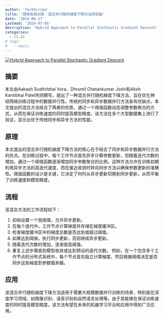 ```yaml
---
author: 'TechScribe'
title: '探索高效训练：混合并行随机梯度下降方法的突破'
date: '2024-06-27'
Lastmod: '2024-07-05'
description: 'Hybrid Approach to Parallel Stochastic Gradient Descent'
categories:
  - CS.AI
# tags:
#   - emoji
---
```


[![Hybrid Approach to Parallel Stochastic Gradient Descent](https://arxiv-research-1301205113.cos.ap-guangzhou.myqcloud.com/images/2407.00101v1.pdf_0.jpg)](https://arxiv.org/abs/2407.00101v1)

## 摘要

本文由Aakash Sudhirbhai Vora、Dhrumil Chetankumar Joshi和Aksh Kantibhai Patel共同撰写，提出了一种混合并行随机梯度下降方法，旨在优化神经网络训练过程中的数据并行性。传统的同步和异步数据并行方法各有优缺点，本文提出的混合方法结合了两者的优势，通过一个阈值函数动态调整参数聚合的方式，从而在保证训练速度的同时提高模型精度。该方法在多个大型数据集上进行了验证，显示出优于传统同步和异步方法的性能。<!--more-->

## 原理

本文提出的混合并行随机梯度下降方法的核心在于结合了同步和异步数据并行方法的优点。在训练过程中，每个工作节点首先异步计算参数更新，但随着迭代次数的增加，通过一个阈值函数逐渐增加同步参数聚合的比例。这种方法允许在训练初期利用异步方法的高迭代速度，而在接近收敛时转向同步方法以确保参数更新的准确性。阈值函数的设计是关键，它决定了何时从异步更新切换到同步更新，从而平衡了训练速度和模型精度。

## 流程

该混合方法的工作流程如下：
1. 初始设置一个低阈值，允许异步更新。
2. 在每个迭代中，工作节点计算梯度并存储在梯度缓冲区。
3. 检查梯度缓冲区中的梯度总数是否达到或超过阈值。
4. 如果达到阈值，执行同步更新，否则继续异步更新。
5. 随着迭代次数的增加，逐渐提高阈值。
6. 重复上述步骤直到模型收敛或达到预设的迭代次数。
例如，在一个包含多个工作节点的分布式系统中，每个节点首先独立计算梯度，然后根据阈值决定是否同步这些梯度到参数服务器。

## 应用

该混合并行随机梯度下降方法适用于需要大规模数据并行训练的场景，特别是在深度学习领域，如图像识别、语音识别和自然语言处理等。由于其能够在保证训练速度的同时提高模型精度，该方法有望在未来的机器学习平台和应用中得到广泛应用。